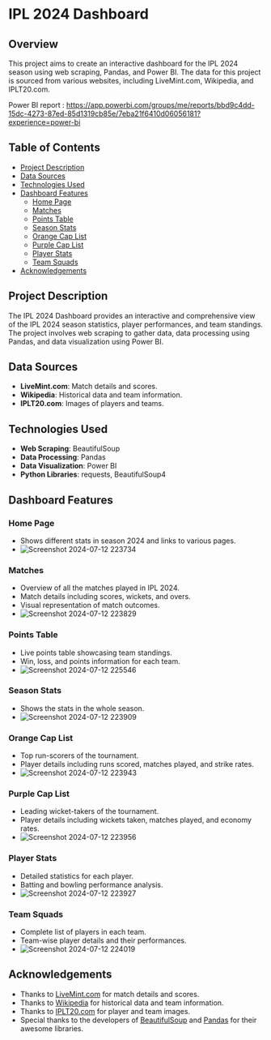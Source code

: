 # IPL 2024 Dashboard

## Overview

This project aims to create an interactive dashboard for the IPL 2024 season using web scraping, Pandas, and Power BI. The data for this project is sourced from various websites, including LiveMint.com, Wikipedia, and IPLT20.com.

Power BI report : https://app.powerbi.com/groups/me/reports/bbd9c4dd-15dc-4273-87ed-85d1319cb85e/7eba21f6410d06056181?experience=power-bi

## Table of Contents

- [Project Description](#project-description)
- [Data Sources](#data-sources)
- [Technologies Used](#technologies-used)
- [Dashboard Features](#dashboard-features)
  - [Home Page](#home-page)
  - [Matches](#matches)
  - [Points Table](#points-table)
  - [Season Stats](#season-stats)
  - [Orange Cap List](#orange-cap-list)
  - [Purple Cap List](#purple-cap-list)
  - [Player Stats](#player-stats)
  - [Team Squads](#team-squads)
- [Acknowledgements](#acknowledgements)

## Project Description

The IPL 2024 Dashboard provides an interactive and comprehensive view of the IPL 2024 season statistics, player performances, and team standings. The project involves web scraping to gather data, data processing using Pandas, and data visualization using Power BI.

## Data Sources

- **LiveMint.com**: Match details and scores.
- **Wikipedia**: Historical data and team information.
- **IPLT20.com**: Images of players and teams.

## Technologies Used

- **Web Scraping**: BeautifulSoup
- **Data Processing**: Pandas
- **Data Visualization**: Power BI
- **Python Libraries**: requests, BeautifulSoup4

## Dashboard Features

### Home Page
- Shows different stats in season 2024 and links to various pages.
- ![Screenshot 2024-07-12 223734](https://github.com/user-attachments/assets/fd4ebf41-6008-4fba-8038-97fc07679c78)

### Matches
- Overview of all the matches played in IPL 2024.
- Match details including scores, wickets, and overs.
- Visual representation of match outcomes.
- ![Screenshot 2024-07-12 223829](https://github.com/user-attachments/assets/1541a6cd-dfac-43a6-9657-2d043c3fd9db)

### Points Table
- Live points table showcasing team standings.
- Win, loss, and points information for each team.
- ![Screenshot 2024-07-12 225546](https://github.com/user-attachments/assets/49612e8c-7525-411b-a5f2-3e8485b2e0e9)

### Season Stats
- Shows the stats in the whole season.
- ![Screenshot 2024-07-12 223909](https://github.com/user-attachments/assets/07a6b5e2-36d6-4b85-9331-fe63908b9d95)

### Orange Cap List
- Top run-scorers of the tournament.
- Player details including runs scored, matches played, and strike rates.
- ![Screenshot 2024-07-12 223943](https://github.com/user-attachments/assets/f4aff17c-e2ff-4a4d-9bb8-e62aaf32cddf)

### Purple Cap List
- Leading wicket-takers of the tournament.
- Player details including wickets taken, matches played, and economy rates.
- ![Screenshot 2024-07-12 223956](https://github.com/user-attachments/assets/ee00c1b9-efa7-4c24-9dc6-e98006ce7639)

### Player Stats
- Detailed statistics for each player.
- Batting and bowling performance analysis.
- ![Screenshot 2024-07-12 223927](https://github.com/user-attachments/assets/988c95a1-ec0d-455d-833d-c2a3f3589a4b)

### Team Squads
- Complete list of players in each team.
- Team-wise player details and their performances.
- ![Screenshot 2024-07-12 224019](https://github.com/user-attachments/assets/e7263994-9aea-4d3d-ac63-33989b2b5dea)

## Acknowledgements
- Thanks to [LiveMint.com](https://www.livemint.com) for match details and scores.
- Thanks to [Wikipedia](https://www.wikipedia.org) for historical data and team information.
- Thanks to [IPLT20.com](https://www.iplt20.com) for player and team images.
- Special thanks to the developers of [BeautifulSoup](https://www.crummy.com/software/BeautifulSoup/) and [Pandas](https://pandas.pydata.org) for their awesome libraries.
